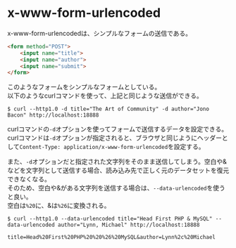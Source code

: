 # x-www-form-urlencoded
x-www-form-urlencodedは、シンプルなフォームの送信である。

```html
<form method="POST">
    <input name="title">
    <input name="author">
    <input name="submit">
</form>
```

このようなフォームをシンプルなフォームとしている。  
以下のようなcurlコマンドを使って、上記と同じような送信ができる。  

```
$ curl --http1.0 -d title="The Art of Community" -d author="Jono Bacon" http://localhost:18888
```

curlコマンドの`-d`オプションを使ってフォームで送信するデータを設定できる。  
curlコマンドは`-d`オプションが指定されると、ブラウザと同じようにヘッダーとして`Content-Type: application/x-www-form-urlencoded`を設定する。  
  
また、`-d`オプションだと指定された文字列をそのまま送信してしまう。空白や&などを文字列として送信する場合、読み込み先で正しく元のデータセットを復元できなくなる。  
そのため、空白や&がある文字列を送信する場合は、`--data-urlencoded`を使うと良い。  
空白は`%20`に、&は`%26`に変換される。  
  
```
$ curl --http1.0 --data-urlencoded title="Head First PHP & MySQL" --data-urlencoded author="Lynn, Michael" http://localhost:18888

title=Head%20First%20PHP%20%20%26%20MySQL&author=Lynn%2c%20Michael
```
